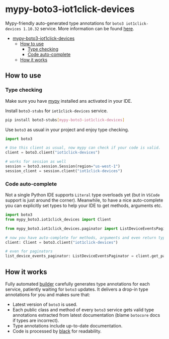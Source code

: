 # mypy-boto3-iot1click-devices

Mypy-friendly auto-generated type annotations for `boto3 iot1click-devices 1.10.32` service.
More information can be found [here](https://github.com/vemel/mypy_boto3).

- [mypy-boto3-iot1click-devices](#mypy-boto3-iot1click-devices)
  - [How to use](#how-to-use)
    - [Type checking](#type-checking)
    - [Code auto-complete](#code-auto-complete)
  - [How it works](#how-it-works)

## How to use

### Type checking

Make sure you have [mypy](https://github.com/python/mypy) installed ans activated in your IDE.

Install `boto3-stubs` for `iot1click-devices` service.

```bash
pip install boto3-stubs[mypy-boto3-iot1click-devices]
```

Use `boto3` as usual in your project and enjoy type checking.

```python
import boto3

# Use this client as usual, now mypy can check if your code is valid.
client = boto3.client("iot1click-devices")

# works for session as well
session = boto3.session.Session(region="us-west-1")
session_client = session.client("iot1click-devices")

```

### Code auto-complete

Not a single Python IDE supports `Literal` type overloads yet (but in `VSCode` support is just around the corner).
Meanwhile, to have a nice auto-complete you can explicitly set types to help your IDE to get methods, arguments etc.

```python
import boto3
from mypy_boto3.iot1click_devices import Client

from mypy_boto3.iot1click_devices.paginator import ListDeviceEventsPaginator

# now you have auto-complete for methods, arguments and even return types
client: Client = boto3.client("iot1click-devices")

# even for paginators
list_device_events_paginator: ListDeviceEventsPaginator = client.get_paginator("list_device_events")
```

## How it works

Fully automated [builder](https://github.com/vemel/mypy_boto3) carefully generates
type annotations for each service, patiently waiting for `boto3` updates. It delivers
a drop-in type annotations for you and makes sure that:

- Latest version of `boto3` is used.
- Each public class and method of every `boto3` service gets valid type annotations
  extracted from latest documentation (blame `botocore` docs if types are incorrect).
- Type annotations include up-to-date documentation.
- Code is processed by [black](https://github.com/psf/black) for readability.